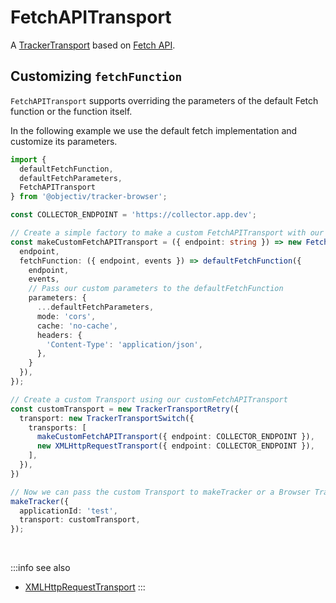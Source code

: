 # FetchAPITransport

A [TrackerTransport](/tracking/browser/api-reference/core/TrackerConsole.md) based on [Fetch API](https://developer.mozilla.org/en-US/docs/Web/API/Fetch_API).

## Customizing `fetchFunction`
`FetchAPITransport` supports overriding the parameters of the default Fetch function or the function itself.

In the following example we use the default fetch implementation and customize its parameters.  

```typescript
import { 
  defaultFetchFunction, 
  defaultFetchParameters, 
  FetchAPITransport 
} from '@objectiv/tracker-browser';

const COLLECTOR_ENDPOINT = 'https://collector.app.dev';

// Create a simple factory to make a custom FetchAPITransport with our customFetchParameters.  
const makeCustomFetchAPITransport = ({ endpoint: string }) => new FetchAPITransport({
  endpoint,
  fetchFunction: ({ endpoint, events }) => defaultFetchFunction({
    endpoint,
    events,
    // Pass our custom parameters to the defaultFetchFunction
    parameters: {
      ...defaultFetchParameters,
      mode: 'cors',
      cache: 'no-cache',
      headers: {
        'Content-Type': 'application/json',
      },
    }
  }),
});

// Create a custom Transport using our customFetchAPITransport
const customTransport = new TrackerTransportRetry({
  transport: new TrackerTransportSwitch({
    transports: [
      makeCustomFetchAPITransport({ endpoint: COLLECTOR_ENDPOINT }),
      new XMLHttpRequestTransport({ endpoint: COLLECTOR_ENDPOINT }),
    ],
  }),
})

// Now we can pass the custom Transport to makeTracker or a Browser Tracker instance
makeTracker({
  applicationId: 'test',
  transport: customTransport,
});
```

<br />

:::info see also
- [XMLHttpRequestTransport](/tracking/browser/api-reference/transports/XMLHttpRequestTransport.md)
:::
